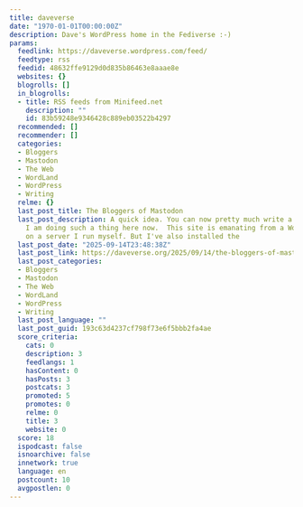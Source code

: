 ```yaml
---
title: daveverse
date: "1970-01-01T00:00:00Z"
description: Dave's WordPress home in the Fediverse :-)
params:
  feedlink: https://daveverse.wordpress.com/feed/
  feedtype: rss
  feedid: 48632ffe9129d0d835b86463e8aaae8e
  websites: {}
  blogrolls: []
  in_blogrolls:
  - title: RSS feeds from Minifeed.net
    description: ""
    id: 83b59248e9346428c889eb03522b4297
  recommended: []
  recommender: []
  categories:
  - Bloggers
  - Mastodon
  - The Web
  - WordLand
  - WordPress
  - Writing
  relme: {}
  last_post_title: The Bloggers of Mastodon
  last_post_description: A quick idea. You can now pretty much write a blog on Mastodon.
    I am doing such a thing here now.  This site is emanating from a WordPress site,
    on a server I run myself. But I've also installed the
  last_post_date: "2025-09-14T23:48:38Z"
  last_post_link: https://daveverse.org/2025/09/14/the-bloggers-of-mastodon/
  last_post_categories:
  - Bloggers
  - Mastodon
  - The Web
  - WordLand
  - WordPress
  - Writing
  last_post_language: ""
  last_post_guid: 193c63d4237cf798f73e6f5bbb2fa4ae
  score_criteria:
    cats: 0
    description: 3
    feedlangs: 1
    hasContent: 0
    hasPosts: 3
    postcats: 3
    promoted: 5
    promotes: 0
    relme: 0
    title: 3
    website: 0
  score: 18
  ispodcast: false
  isnoarchive: false
  innetwork: true
  language: en
  postcount: 10
  avgpostlen: 0
---
```

